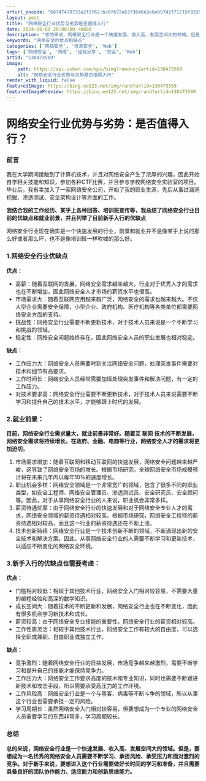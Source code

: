 ```yaml
---
arturl_encode: "68747470733a2f2f62:6c6f672e6373646e2e6e65742f71715f33353335383936352f:61727469636c652f64657461696c732f313330343733353839"
layout: post
title: "网络安全行业优势与劣势是否值得入行"
date: 2024-06-09 20:00:00 +0800
description: "总的来说，网络安全行业是一个快速发展、收入高、发展空间大的领域。但是，要想成为一名优秀的网络安全人员"
keywords: "网络安全的优点和缺点"
categories: ['网络安全', '信息安全', 'Web']
tags: ['网络安全', '网络', '经验分享', '安全', 'Web']
artid: "130473589"
image:
    path: https://api.vvhan.com/api/bing?rand=sj&artid=130473589
    alt: "网络安全行业优势与劣势是否值得入行"
render_with_liquid: false
featuredImage: https://bing.ee123.net/img/rand?artid=130473589
featuredImagePreview: https://bing.ee123.net/img/rand?artid=130473589
---
```


# 网络安全行业优势与劣势：是否值得入行？

### **前言**

我在大学期间接触到了计算机技术，并且对网络安全产生了浓厚的兴趣，因此开始自学相关技能和知识，参加各种CTF比赛，并且参与学校网络安全实验室的项目。毕业后，我有幸加入了一家网络安全公司，开始了我的职业生涯，先后从事过漏洞挖掘、渗透测试、安全架构设计等方面的工作。

**我结合我的工作经历、某乎上各种回答、培训班宣传等，我总结了网络安全行业目前的优缺点和就业前景，并且列举了目前新手入行的优缺点**

网络安全行业现在确实是一个快速发展的行业，前景和就业并不是像某乎上说的那么好或者那么坏，也不是像培训班一样吹嘘的那么好。

### 

### 1.网络安全行业优缺点

**优点：**

* 高薪：随着互联网的发展，网络安全需求越来越大，行业对于优秀人才的需求也在不断增加，因此网络安全人才市场的薪资水平也很高。
* 市场需求大：随着互联网应用越来越广泛，网络安全的需求也越来越大。不仅大型企业需要安全保障，小型企业、政府机构、医疗机构等各类单位都需要网络安全方面的支持。
* 挑战性：网络安全行业需要不断更新技术，对于技术人员来说是一个不断学习和挑战的领域。
* 稳定性：网络安全问题始终存在，因此网络安全人员的职业发展也相对稳定。

**缺点：**

* 工作压力大：网络安全人员需要时刻关注网络安全问题，处理突发事件需要对技术和细节有高要求。
* 工作时间长：网络安全人员经常需要加班处理突发事件和解决问题，有一定的工作压力。
* 对技术要求高：网络安全行业需要不断更新技术，对于技术人员来说需要不断学习和提升自己的技术水平，才能够跟上时代的发展。

### 

### **2.就业前景：**

**目前，网络安全行业需求量大，就业前景非常好。随着互**
**联网**
**技术的不断发展，网络安全需求将持续增长。在政府、金融、电商等行业，网络安全人才的需求将更加迫切。**

1. 市场需求增加：随着互联网和移动互联网的快速发展，网络安全问题越来越严峻，这导致了网络安全市场的增长。根据市场研究，全球网络安全市场规模预计将在未来几年内以每年10%的速度增长。
2. 职业机会多样：网络安全领域是一个非常宽广的领域，包含了很多不同的职业类型，如安全工程师、网络安全管理员、渗透测试员、安全研究员、安全顾问等。因此，对于从事网络安全行业的人来说，职业机会非常多样。
3. 薪资待遇优厚：由于网络安全行业的快速发展和对于网络安全专业人才的需求，网络安全领域的薪资待遇相对较高。根据市场研究，网络安全工程师的薪资待遇相对较高，而且这一行业的薪资待遇还在不断上涨。
4. 技术创新持续：网络安全行业是一个技术创新不断的领域，不断涌现出新的安全技术和解决方案。因此，从事网络安全行业的人需要不断学习和更新技术，以适应不断变化的网络安全环境。

### 

### 3.新手入行的优缺点也需要考虑：

**优点：**

* 门槛相对较低：相较于其他技术行业，网络安全入门相对较容易，不需要大量的编程经验和高深的数学知识。
* 成长空间大：随着技术的不断更新和发展，网络安全行业也在不断变化，因此有很多机会学习新技术和成长。
* 薪资较高：由于网络安全专业技能的重要性，网络安全行业的薪资相对较高。
* 工作性质灵活：相较于其他技术行业，网络安全工作有较大的自由度，可以选择全职或兼职、自由职业或独立工作。

**缺点：**

* 竞争激烈：随着网络安全行业的日益发展，市场竞争越来越激烈，需要不断学习和提升自己的技能才能保持竞争力。
* 工作压力大：网络安全工作要求高度的技术和专业知识，同时也需要不断跟进新技术和攻击手段，所以需要承受高压力的工作环境。
* 工作风险高：网络安全行业是一个与黑客、病毒等不断斗争的领域，所以从事这个行业也需要承担一定的风险。
* 学习周期长：虽然网络安全入门相对较容易，但要想成为一个专业的网络安全人员需要学习的东西非常多，学习周期较长。

### 总结

**总的来说，网络安全行业是一个快速发展、收入高、发展空间大的领域。但是，要想成为一名优秀的网络安全人员需要不断学习、承担风险、承受压力和面对激烈的竞争。对于新手来说，要想进入这个行业需要做好长时间的学习和准备，并且需要具备良好的团队协作能力、适应能力和创新思维能力。**